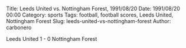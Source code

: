 Title: Leeds United vs. Nottingham Forest, 1991/08/20
Date: 1991/08/20 00:00
Category: sports
Tags: football, football scores, Leeds United, Nottingham Forest
Slug: leeds-united-vs-nottingham-forest
Author: carbonero


Leeds United 1 - 0 Nottingham Forest
